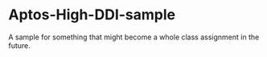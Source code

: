 # Aptos-High-DDI-sample
A sample for something that might become a whole class assignment in the future.
